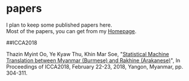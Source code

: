# papers
I plan to keep some published papers here.  
Most of the papers, you can get from my [Homepage](https://sites.google.com/site/yekyawthunlp/).  

##ICCA2018

Thazin Myint Oo, Ye Kyaw Thu, Khin Mar Soe, "[Statistical Machine Translation between Myanmar (Burmese) and Rakhine (Arakanese)](https://github.com/ye-kyaw-thu/papers/blob/master/ICCA2018/16050.camrea-ready.pdf)", In Proceedings of ICCA2018, February 22-23, 2018, Yangon, Myanmar, pp. 304-311.  
